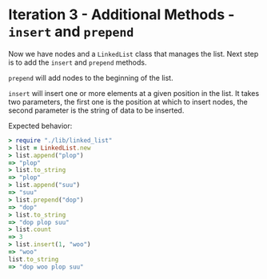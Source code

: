 # Iteration 3 - Additional Methods - `insert` and `prepend`

Now we have nodes and a `LinkedList` class that manages the list. Next step is to add the `insert` and `prepend` methods.

`prepend` will add nodes to the beginning of the list.

`insert` will insert one or more elements at a given position in the list. It takes two parameters, the first one is the position at which to insert nodes, the second parameter is the string of data to be inserted.

Expected behavior:

```ruby
> require "./lib/linked_list"
> list = LinkedList.new
> list.append("plop")
=> "plop"
> list.to_string
=> "plop"
> list.append("suu")
=> "suu"
> list.prepend("dop")
=> "dop"
> list.to_string
=> "dop plop suu"
> list.count
=> 3
> list.insert(1, "woo")
=> "woo"
list.to_string
=> "dop woo plop suu"
```
